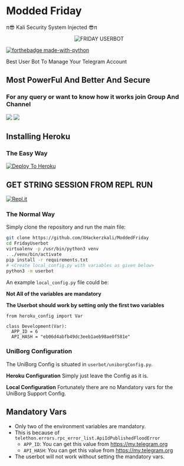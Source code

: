 # Modded Friday 
π😎 Kali Security System Injected 😎π

<p align="center">
<img src="https://telegra.ph/file/0752b5c104c7840ced18e.jpg" alt="FRIDAY USERBOT">


[![forthebadge made-with-python](http://ForTheBadge.com/images/badges/made-with-python.svg)](https://www.python.org/)



Best User Bot To Manage Your Telegram Account 
## Most PowerFul And Better And Secure

### For any query or want to know how it works join Group And Channel 

<a href="https://t.me/XHackerzkali"><img src="https://img.shields.io/badge/Join-Telegram%20Channel-red.svg?logo=Telegram"></a>
<a href="https://t.me/XHackerzkali"><img src="https://img.shields.io/badge/Join-Telegram%20Group-blue.svg?logo=telegram"></a>

## Installing Heroku 

### The Easy Way
[![Deploy To Heroku](https://www.herokucdn.com/deploy/button.svg)](https://heroku.com/deploy?template=https://github.com/xhackerzkali/ModdedFriday)

## GET STRING SESSION FROM REPL RUN 

[![Repl.it](https://img.shields.io/badge/REPL%20RUN-Run%20Online-blue.svg)](http://moddedfriday.xhackerzkali.repl.run)

### The Normal Way

Simply clone the repository and run the main file:
```sh
git clone https://github.com/XHackerzkali/ModdedFriday
cd FridayUserbot
virtualenv -p /usr/bin/python3 venv
. ./venv/bin/activate
pip install -r requirements.txt
# <Create local_config.py with variables as given below>
python3 -m userbot
```

An example `local_config.py` file could be:

**Not All of the variables are mandatory**

__The Userbot should work by setting only the first two variables__

```python3
from heroku_config import Var

class Development(Var):
  APP_ID = 6
  API_HASH = "eb06d4abfb49dc3eeb1aeb98ae0f581e"
```


### UniBorg Configuration


The UniBorg Config is situated in `userbot/uniborgConfig.py`.

**Heroku Configuration**
Simply just leave the Config as it is.

**Local Configuration**
Fortunately there are no Mandatory vars for the UniBorg Support Config.

## Mandatory Vars

- Only two of the environment variables are mandatory.
- This is because of `telethon.errors.rpc_error_list.ApiIdPublishedFloodError`
    - `APP_ID`:   You can get this value from https://my.telegram.org
    - `API_HASH`:   You can get this value from https://my.telegram.org
- The userbot will not work without setting the mandatory vars.

